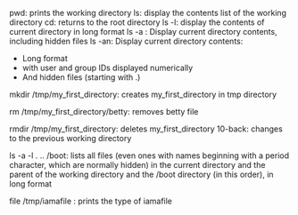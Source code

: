 pwd: prints the working directory
ls: display the contents list of the working directory
cd: returns to the root directory
ls -l: display the contents of current directory in long format
ls -a : Display current directory contents, including hidden files
ls -an: Display current directory contents:
- Long format
- with user and group IDs displayed numerically
- And hidden files (starting with .)

mkdir /tmp/my_first_directory: creates my_first_directory in tmp directory

rm /tmp/my_first_directory/betty: removes betty file

rmdir /tmp/my_first_directory: deletes my_first_directory
10-back: changes to the previous working directory

ls -a -l . .. /boot:  lists all files (even ones with names beginning with a period character, which are normally hidden) in the current directory and the parent of the working directory and the /boot directory (in this order), in long format

file /tmp/iamafile : prints the type of iamafile
